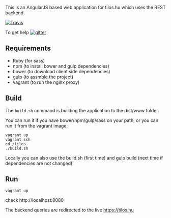 This is an AngularJS based web application for tilos.hu which uses the REST backend.

[![Travis](https://img.shields.io/travis/tilosradio/web2-frontend.svg)](http://travis-ci.org/tilosradio/web2-frontend)

To get help [![gitter](https://img.shields.io/badge/gitter-join%20chat-1dce73.svg)](https://gitter.im/tilosradio/public)

Requirements
------------

* Ruby (for sass)
* npm (to install bower and gulp dependencies)
* bower (to download client side dependencies)
* gulp (to assmble the project)
* vagrant (to run the nginx proxy)

Build
-----

The ```build.sh``` command is building the application to the dist/www folder.

You can run it if you have bower/npm/gulp/sass on your path, or you can run it from the vagrant image:

```
vagrant up
vagrant ssh
cd /tilos
./build.sh
```

Locally you can also use the build.sh (first time) and gulp build (next time if dependencies are not changed).

Run
----

```
vagrant up
```

check http://localhost:8080

The backend queries are redirected to the live https://tilos.hu